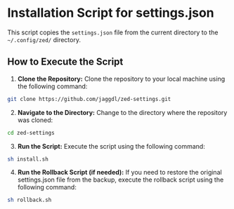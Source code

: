 # Installation Script for settings.json

This script copies the `settings.json` file from the current directory to the `~/.config/zed/` directory.

## How to Execute the Script

1. **Clone the Repository:**
Clone the repository to your local machine using the following command:

```sh
git clone https://github.com/jaggdl/zed-settings.git
```

2. **Navigate to the Directory:**
Change to the directory where the repository was cloned:

```sh
cd zed-settings
```

3. **Run the Script:**
Execute the script using the following command:

```sh
sh install.sh
```

4. **Run the Rollback Script (if needed):**
If you need to restore the original settings.json file from the backup, execute the rollback script using the following command:

```sh
sh rollback.sh
```
